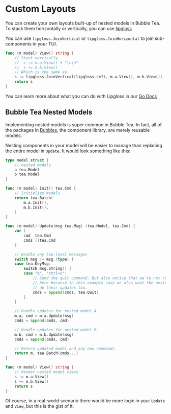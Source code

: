 # Custom Layouts

You can create your own layouts built-up of nested models in Bubble Tea. 
To stack them horizontally or vertically, you can use [lipgloss](https://github.com/charmbracelet/lipgloss/)

You can use `lipgloss.JoinVertical` or `lipgloss.JoinHorizontal` to join sub-components in your TUI.
```go
func (m model) View() string {
	// Stack vertically
	//	s := m.a.View() + "\n\n"
	//	s += m.b.View()
	// Which is the same as 
	s := lipgloss.JoinVertical(lipgloss.Left, m.a.View(), m.b.View())
	return s
}
```
You can learn more about what you can do with Lipgloss in our [Go Docs](https://pkg.go.dev/github.com/charmbracelet/lipgloss)

## Bubble Tea Nested Models

Implementing nested models is super common in Bubble Tea. In fact, all of the packages in [Bubbles](https://github.com/charmbracelet/bubbles), the component library, are merely reusable models.

Nesting components in your model will be easier to manage than replacing the entire model in `Update`. It would look something like this:

```go
type model struct {
	// nested models
	a tea.Model
	b tea.Model
}

func (m model) Init() tea.Cmd {
	// Initialize models
	return tea.Batch(
		m.a.Init(),
		m.b.Init(),
	)
}

func (m model) Update(msg tea.Msg) (tea.Model, tea.Cmd) {
	var (
		cmd  tea.Cmd
		cmds []tea.Cmd
	)

	// Handle any top-level messages
	switch msg := msg.(type) {
	case tea.KeyMsg:
		switch msg.String() {
		case "q", "ctrl+c":
			// Send the quit command. But also notice that we're not returning
			// here because in this example case we also want the nested models to
			// do their updates too.
			cmds = append(cmds, tea.Quit)
		}
	}

	// Handle updates for nested model A
	m.a, cmd = m.a.Update(msg)
	cmds = append(cmds, cmd)

	// Handle updates for nested model B
	m.b, cmd = m.b.Update(msg)
	cmds = append(cmds, cmd)

	// Return updated model and any new commands
	return m, tea.Batch(cmds...)
}

func (m model) View() string {
	// Render nested model views
	s := m.a.View()
	s += m.b.View()
	return s
}
```

Of course, in a real-world scenario there would be more logic in your `Update` and `View`, but this is the gist of it.
